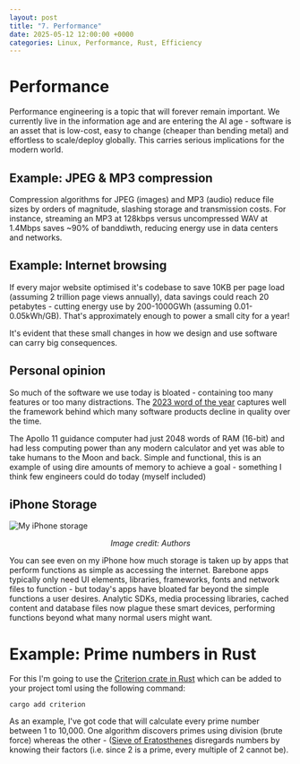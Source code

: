 ```yaml
---
layout: post
title: "7. Performance"
date: 2025-05-12 12:00:00 +0000
categories: Linux, Performance, Rust, Efficiency
---
```


# Performance
Performance engineering is a topic that will forever remain important. We currently live in the information age and are entering the AI age - software is an asset that is low-cost, easy to change (cheaper than bending metal) and effortless to scale/deploy globally. This carries serious implications for the modern world.

## Example: JPEG & MP3 compression
Compression algorithms for JPEG (images) and MP3 (audio) reduce file sizes by orders of magnitude, slashing storage and transmission costs. For instance, streaming an MP3 at 128kbps versus uncompressed WAV at 1.4Mbps saves ~90% of banddiwth, reducing energy use in data centers and networks. 

## Example: Internet browsing
If every major website optimised it's codebase to save 10KB per page load (assuming 2 trillion page views annually), data savings could reach 20 petabytes - cutting energy use by 200-1000GWh (assuming 0.01-0.05kWh/GB). That's approximately enough to power a small city for a year!

It's evident that these small changes in how we design and use software can carry big consequences. 

## Personal opinion
So much of the software we use today is bloated - containing too many features or too many distractions. The [2023 word of the year](https://en.wikipedia.org/wiki/Enshittification) captures well the framework behind which many software products decline in quality over the time. 

The Apollo 11 guidance computer had just 2048 words of RAM (16-bit) and had less computing power than any modern calculator and yet was able to take humans to the Moon and back. Simple and functional, this is an example of using dire amounts of memory to achieve a goal - something I think few engineers could do today (myself included)

## iPhone Storage

![My iPhone storage](/assets/images/iPhoneStorage.jpg)

<div style="text-align: center;"><em>Image credit: Authors</em></div>

You can see even on my iPhone how much storage is taken up by apps that perform functions as simple as accessing the internet. Barebone apps typically only need UI elements, libraries, frameworks, fonts and network files to function - but today's apps have bloated far beyond the simple functions a user desires. Analytic SDKs, media processing libraries, cached content and database files now plague these smart devices, performing functions beyond what many normal users might want.

# Example: Prime numbers in Rust
For this I'm going to use the [Criterion crate in Rust](https://docs.rs/criterion2/latest/criterion/) which can be added to your project toml using the following command:

`cargo add criterion`

As an example, I've got code that will calculate every prime number between 1 to 10,000. One algorithm discovers primes using division (brute force) whereas the other - ([Sieve of Eratosthenes](https://en.wikipedia.org/wiki/Sieve_of_Eratosthenes) disregards numbers by knowing their factors (i.e. since 2 is a prime, every multiple of 2 cannot be). 
